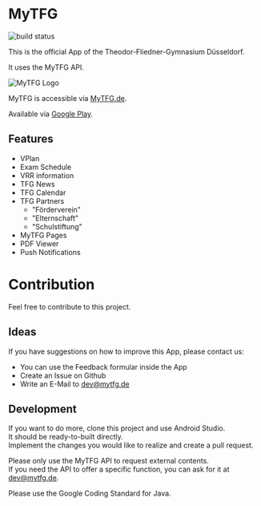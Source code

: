 # MyTFG

![build status](https://travis-ci.org/MyTFG/mytfg-vplan-app.svg?branch=master)

This is the official App of the Theodor-Fliedner-Gymnasium Düsseldorf.

It uses the MyTFG API.
 
![MyTFG Logo](https://mytfg.de/img/7/ball-128.png) 

MyTFG is accessible via [MyTFG.de](https://mytfg.de).

Available via [Google Play](https://play.google.com/store/apps/details?id=de.mytfg.apps.mytfg
).

## Features
* VPlan
* Exam Schedule
* VRR information
* TFG News
* TFG Calendar
* TFG Partners
  * "Förderverein"
  * "Elternschaft"
  * "Schulstiftung"
* MyTFG Pages
* PDF Viewer
* Push Notifications


# Contribution
Feel free to contribute to this project. 

## Ideas
If you have suggestions on how to improve this App, please contact us:
* You can use the Feedback formular inside the App
* Create an Issue on Github
* Write an E-Mail to [dev@mytfg.de](mailto:dev@mytfg.de)


## Development
If you want to do more, clone this project and use Android Studio.  
It should be ready-to-built directly.  
Implement the changes you would like to realize and create a pull request.

Please only use the MyTFG API to request external contents.   
If you need the API to offer a specific function, you can ask for it at [dev@mytfg.de](mailto:dev@mytfg.de).  

Please use the Google Coding Standard for Java.
